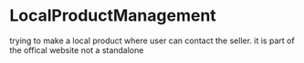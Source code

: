 # LocalProductManagement

trying to make a local product where user can contact the seller. it is part of the offical website not a standalone
